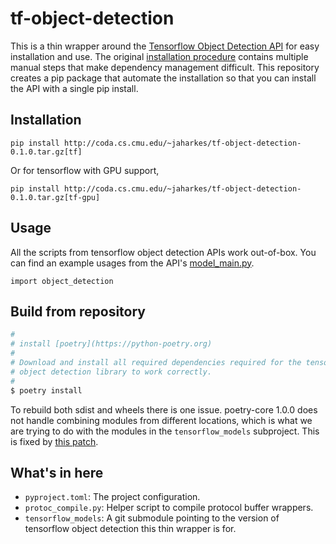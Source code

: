 # tf-object-detection

This is a thin wrapper around the [Tensorflow Object Detection API] for easy
installation and use. The original [installation procedure] contains multiple
manual steps that make dependency management difficult. This repository creates
a pip package that automate the installation so that you can install the API
with a single pip install.

[Tensorflow Object Detection API]:
    https://github.com/tensorflow/models/tree/v1.13.0/research/object_detection
[installation procedure]:
    https://github.com/tensorflow/models/blob/v1.13.0/research/object_detection/g3doc/installation.md


## Installation

```
pip install http://coda.cs.cmu.edu/~jaharkes/tf-object-detection-0.1.0.tar.gz[tf]
```

Or for tensorflow with GPU support,

```
pip install http://coda.cs.cmu.edu/~jaharkes/tf-object-detection-0.1.0.tar.gz[tf-gpu]
```


## Usage

All the scripts from tensorflow object detection APIs work out-of-box.
You can find an example usages from the API's [model_main.py].

```
import object_detection
```

[model_main.py]:
    https://github.com/tensorflow/models/blob/v1.13.0/research/object_detection/model_main.py


## Build from repository

```bash
#
# install [poetry](https://python-poetry.org)
#
# Download and install all required dependencies required for the tensorflow
# object detection library to work correctly.
#
$ poetry install
```

To rebuild both sdist and wheels there is one issue. poetry-core 1.0.0 does not
handle combining modules from different locations, which is what we are trying
to do with the modules in the `tensorflow_models` subproject.  This is fixed by
[this patch](https://github.com/python-poetry/poetry-core/pull/108).


## What's in here

* `pyproject.toml`: The project configuration.
* `protoc_compile.py`: Helper script to compile protocol buffer wrappers.
* `tensorflow_models`: A git submodule pointing to the version of tensorflow object detection this thin wrapper is for.
